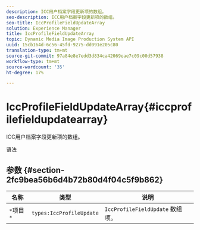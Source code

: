 ```yaml
---
description: ICC用户档案字段更新项的数组。
seo-description: ICC用户档案字段更新项的数组。
seo-title: IccProfileFieldUpdateArray
solution: Experience Manager
title: IccProfileFieldUpdateArray
topic: Dynamic Media Image Production System API
uuid: 15cb164d-6c56-45fd-9275-dd091e205c80
translation-type: tm+mt
source-git-commit: 97a84e8e7edd3d834ca42069eae7c09c00d57938
workflow-type: tm+mt
source-wordcount: '35'
ht-degree: 17%

---
```



# IccProfileFieldUpdateArray{#iccprofilefieldupdatearray}

ICC用户档案字段更新项的数组。

语法

## 参数 {#section-2fc9bea56b6d4b72b80d4f04c5f9b862}

| 名称 | 类型 | 说明 |
|---|---|---|
| `*`项目`*` | `types:IccProfileUpdate` | `IccProfileFieldUpdate` 数组项。 |


